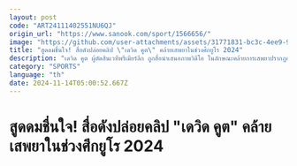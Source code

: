 ```yaml
---
layout: post
code: "ART24111402551NU6QJ"
origin_url: "https://www.sanook.com/sport/1566656/"
image: "https://github.com/user-attachments/assets/31771831-bc3c-4ee9-9352-3fe765b8a5b6"
title: "สูดดมชื่นใจ! สื่อดังปล่อยคลิป \"เดวิด คูต\" คล้ายเสพยาในช่วงศึกยูโร 2024"
description: "เดวิด คูต ผู้ตัดสินเวทีพรีเมียร์ลีก ถูกสื่อนำเสนอภาพวิดีโอ ในลักษณะคล้ายการเสพยาปรากฏออกมาในช่วงระหว่างในฟุตบอลยูโร 2024"
category: "SPORTS"
language: "th"
date: 2024-11-14T05:00:52.667Z
---
```


# สูดดมชื่นใจ! สื่อดังปล่อยคลิป "เดวิด คูต" คล้ายเสพยาในช่วงศึกยูโร 2024